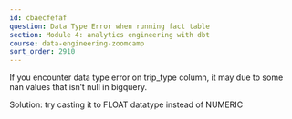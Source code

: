 ```yaml
---
id: cbaecfefaf
question: Data Type Error when running fact table
section: Module 4: analytics engineering with dbt
course: data-engineering-zoomcamp
sort_order: 2910
---
```


If you encounter data type error on trip_type column, it may due to some nan values that isn’t null in bigquery.

Solution: try casting it to FLOAT datatype instead of NUMERIC

